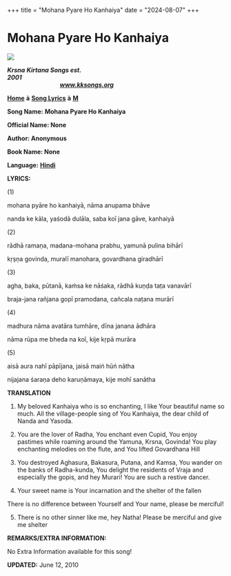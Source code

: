 +++
title = "Mohana Pyare Ho Kanhaiya"
date = "2024-08-07"
+++

# Mohana Pyare Ho Kanhaiya
[**![](http://kksongs.org/image_files/image002.jpg)**](http://kksongs.org/)

**_Krsna_** **_Kirtana Songs est. 2001_**                                                                                                                                                      **_www.kksongs.org_**

[**Home**](http://kksongs.org/) **à** [**Song Lyrics**](http://kksongs.org/lyrics.html) **à** [**M**](http://kksongs.org/songs/song_m.html)

**Song Name:** **Mohana Pyare Ho Kanhaiya**

**Official Name: None**

**Author: Anonymous**

**Book Name: None**

**Language:** [**Hindi**](http://kksongs.org/language/list/hindi.html)

**LYRICS:**

(1)

mohana pyāre ho kanhaiyā, nāma anupama bhāve

nanda ke kāla, yaśodā dulāla, saba koī jana gāve, kanhaiyā

(2)

rādhā ramaṇa, madana-mohana prabhu, yamunā pulina bihārī

kṛṣṇa govinda, muralī manohara, govardhana giradhārī

(3)

agha, baka, pūtanā, kaḿsa ke nāśaka, rādhā kuṇḍa taṭa vanavārī

braja-jana rañjana gopī pramodana, cañcala naṭana murārī

(4)

madhura nāma avatāra tumhāre, dīna janana ādhāra

nāma rūpa me bheda na koī, kije kṛpā murāra

(5)

aisā aura nahī pāpījana, jaisā maiń hūń nātha

nijajana śaraṇa deho karuṇāmaya, kije mohī sanātha

**TRANSLATION**

1) My beloved Kanhaiya who is so enchanting, I like Your beautiful name so much. All the village-people sing of You Kanhaiya, the dear child of Nanda and Yasoda.

2) You are the lover of Radha, You enchant even Cupid, You enjoy pastimes while roaming around the Yamuna, Krsna, Govinda! You play enchanting melodies on the flute, and You lifted Govardhana Hill

3) You destroyed Aghasura, Bakasura, Putana, and Kamsa, You wander on the banks of Radha-kunda, You delight the residents of Vraja and especially the gopis, and hey Murari! You are such a restive dancer.

4) Your sweet name is Your incarnation and the shelter of the fallen

There is no difference between Yourself and Your name, please be merciful!

5) There is no other sinner like me, hey Natha! Please be merciful and give me shelter

**REMARKS/EXTRA INFORMATION:**

No Extra Information available for this song!

**UPDATED:** June 12, 2010